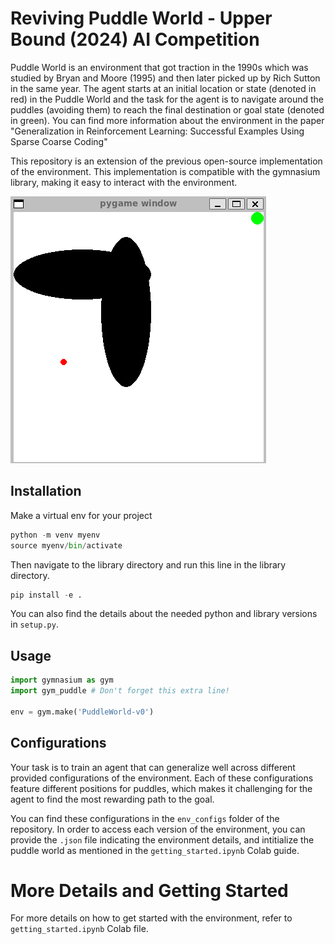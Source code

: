 # Reviving Puddle World - Upper Bound (2024) AI Competition
Puddle World is an environment that got traction in the 1990s which was studied by Bryan and Moore (1995) and then later picked up by Rich Sutton in the same year. The agent starts at an initial location or state (denoted in red) in the Puddle World and the task for the agent is to navigate around the puddles (avoiding them) to reach the final destination or goal state (denoted in green). You can find more information about the environment in the paper "Generalization in Reinforcement Learning: Successful Examples Using Sparse Coarse Coding"

This repository is an extension of the previous open-source implementation of the environment. This implementation is compatible with the gymnasium library, making it easy to interact with the environment.

<kbd>
  <img src='puddle_world.png'/>
</kbd>

## Installation
Make a virtual env for your project

```python
python -m venv myenv
source myenv/bin/activate
```

Then navigate to the library directory and run this line in the library directory.

```python
pip install -e .
```

You can also find the details about the needed python and library versions in `setup.py`.

## Usage
```python
import gymnasium as gym
import gym_puddle # Don't forget this extra line!

env = gym.make('PuddleWorld-v0')
```

##  Configurations
Your task is to train an agent that can generalize well across different provided configurations of the environment. Each of these configurations feature different positions for puddles, which makes it challenging for the agent to find the most rewarding path to the goal.

You can find these configurations in the `env_configs` folder of the repository. In order to access each version of the environment, you can provide the `.json` file indicating the environment details, and intitialize the puddle world as mentioned in the  `getting_started.ipynb` Colab guide.

# More Details and Getting Started
For more details on how to get started with the environment, refer to `getting_started.ipynb` Colab file.

